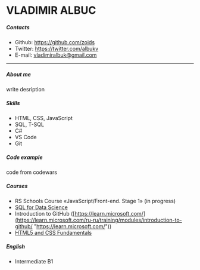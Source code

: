 # VLADIMIR ALBUC

##### Contacts
- Github: https://github.com/zoids
- Twitter: https://twitter.com/albukv
- E-mail: vladimiralbuk@gmail.com

------------

##### About me
write desription

##### Skills
- HTML, CSS, JavaScript
- SQL, T-SQL
- C#
- VS Code
- Git

##### Code example
code from codewars

##### Courses
- RS Schools Course «JavaScript/Front-end. Stage 1» (in progress) 
- [SQL for Data Science](https://www.coursera.org/account/accomplishments/verify/LV9SSK5V448Z "SQL for Data Science")
- Introduction to GitHub ([https://learn.microsoft.com/](https://learn.microsoft.com/ru-ru/training/modules/introduction-to-github/ "https://learn.microsoft.com/"))
- [HTML5 and CSS Fundamentals](https://learning.edx.org/course/course-v1:W3Cx+HTML5.0x+3T2017/home "HTML5 and CSS Fundamentals")

##### English
- Intermediate B1 
